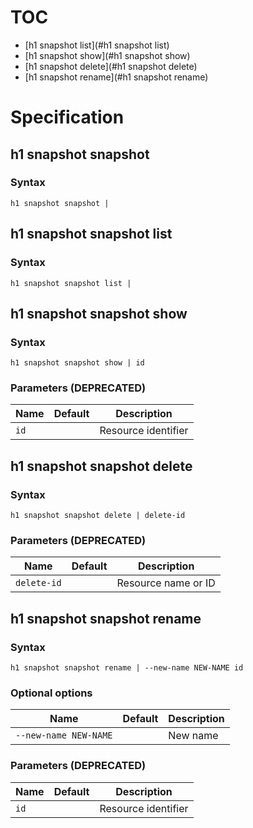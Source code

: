 # TOC

* [h1 snapshot list](#h1 snapshot list)
* [h1 snapshot show](#h1 snapshot show)
* [h1 snapshot delete](#h1 snapshot delete)
* [h1 snapshot rename](#h1 snapshot rename)


# Specification

## h1 snapshot snapshot

### Syntax

```h1 snapshot snapshot | ```

## h1 snapshot snapshot list

### Syntax

```h1 snapshot snapshot list | ```

## h1 snapshot snapshot show

### Syntax

```h1 snapshot snapshot show | id```

### Parameters (DEPRECATED)

| Name | Default | Description | 
| ---- | ------- | ----------- |
| ```id``` |  | Resource identifier |

## h1 snapshot snapshot delete

### Syntax

```h1 snapshot snapshot delete | delete-id```

### Parameters (DEPRECATED)

| Name | Default | Description | 
| ---- | ------- | ----------- |
| ```delete-id``` |  | Resource name or ID |

## h1 snapshot snapshot rename

### Syntax

```h1 snapshot snapshot rename | --new-name NEW-NAME id```

### Optional options

| Name | Default | Description | 
| ---- | ------- | ----------- |
| ```--new-name NEW-NAME``` |  | New name |

### Parameters (DEPRECATED)

| Name | Default | Description | 
| ---- | ------- | ----------- |
| ```id``` |  | Resource identifier |

